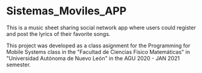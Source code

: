 # Sistemas_Moviles_APP

This is a music sheet sharing social network app where users could register and post the lyrics of their favorite songs.

This project was developed as a class asignment for the Programming for Mobile Systems class in the "Facultad de Ciencias Fisico Matemáticas" in "Universidad Autónoma de Nuevo León" in the AGU 2020 - JAN 2021 semester.

